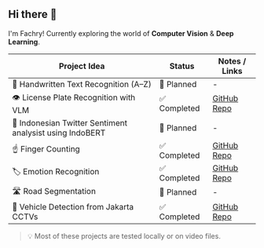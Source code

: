 ## Hi there 👋

I'm Fachry! Currently exploring the world of **Computer Vision** & **Deep Learning**.

| Project Idea                                      | Status      | Notes / Links                                                                 |
|--------------------------------------------------|-------------|-------------------------------------------------------------------------------|
| 📝 Handwritten Text Recognition (A–Z)            | 🔄 Planned   | -                                                                             |
| 👁️ License Plate Recognition with VLM            | ✅ Completed   | [GitHub Repo](https://github.com/fachrysann/License-Plate-VLM)              |
| 💬 Indonesian Twitter Sentiment analysist using IndoBERT          | 🔄 Planned   | -                                                                             |
| ☝️ Finger Counting                               | ✅ Completed | [GitHub Repo](https://github.com/fachrysann/FingerCounting_OpenCV-DeepLearning) |
| 🏷️ Emotion Recognition                           | ✅ Completed | [GitHub Repo](https://github.com/fachrysann/EmotionRecognition_DeepLearning)  |
| 🛣️ Road Segmentation                             | 🔄 Planned   | -                                                                             |
| 🚗 Vehicle Detection from Jakarta CCTVs          | ✅ Completed | [GitHub Repo](https://github.com/fachrysann/Car-Detection)                    |

> 💡 Most of these projects are tested locally or on video files.

